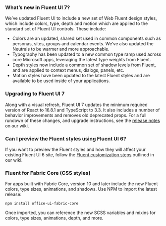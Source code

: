 ### What’s new in Fluent UI 7?

We’ve updated Fluent UI to include a new set of Web Fluent design styles, which include colors, type, depth and motion which are applied to the standard set of Fluent UI controls. These include:

- Colors are an updated, shared set used in common components such as personas, sites, groups and calendar events. We’ve also updated the Neutrals to be warmer and more approachable.
- Typography has been updated to a new common type ramp used across core Microsoft apps, leveraging the latest type weights from Fluent.
- Depth styles now include a common set of shadow levels from Fluent, and are applied to context menus, dialogs, panels, etc.
- Motion styles have been updated to the latest Fluent styles and are available to be used inside of your applications.

### Upgrading to Fluent UI 7

Along with a visual refresh, Fluent UI 7 updates the minimum required version of React to 16.8.1 and TypeScript to 3.3. It also includes a number of behavior improvements and removes old deprecated props. For a full rundown of these changes, and upgrade instructions, see the [release notes](https://github.com/microsoft/fluentui/wiki/Fabric-7) on our wiki.

### Can I preview the Fluent styles using Fluent UI 6?

If you want to preview the Fluent styles and how they will affect your existing Fluent UI 6 site, follow the [Fluent customization steps](https://github.com/microsoft/fluentui/wiki/Fluent-theme-in-Fabric-6) outlined in our wiki.

### Fluent for Fabric Core (CSS styles)

For apps built with Fabric Core, version 10 and later include the new Fluent colors, type sizes, animations, and shadows. Use NPM to import the latest release:

```
npm install office-ui-fabric-core
```

Once imported, you can reference the new SCSS variables and mixins for colors, type sizes, animations, depth, and more.

